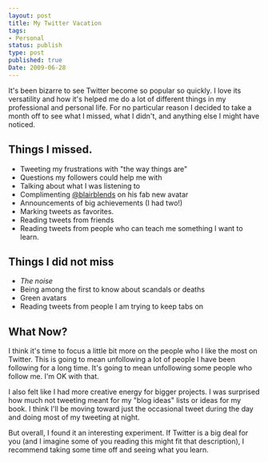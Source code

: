 ```yaml
---
layout: post
title: My Twitter Vacation
tags:
- Personal
status: publish
type: post
published: true
Date: 2009-06-28
---
```

It's been bizarre to see Twitter become so popular so quickly.  I love its versatility and how it's helped me do a lot of different things in my professional and personal life.  For no particular reason I decided to take a month off to see what I missed, what I didn't, and anything else I might have noticed.

## Things I missed.


* Tweeting my frustrations with "the way things are"</li>
* Questions my followers could help me with</li>
* Talking about what I was listening to</li>
* Complimenting <a href="http://twitter.com/blairblends">@blairblends</a> on his fab new avatar</li>
* Announcements of big achievements (I had two!)</li>
* Marking tweets as favorites.</li>
* Reading tweets from friends</li>
* Reading tweets from people who can teach me something I want to learn.</li>

## Things I did not miss

* *The noise*
* Being among the first to know about scandals or deaths
* Green avatars
* Reading tweets from people I am trying to keep tabs on

## What Now?

I think it's time to focus a little bit more on the people who I like the most on Twitter.  This is going to mean unfollowing a lot of people I have been following for a long time.  It's going to mean unfollowing some people who follow me.  I'm OK with that.

I also felt like I had more creative energy for bigger projects.  I was surprised how much not tweeting meant for my "blog ideas" lists or ideas for my book.  I think I'll be moving toward just the occasional tweet during the day and doing most of my tweeting at night.

But overall, I found it an interesting experiment.  If Twitter is a big deal for you (and I imagine some of you reading this might fit that description), I recommend taking some time off and seeing what you learn.